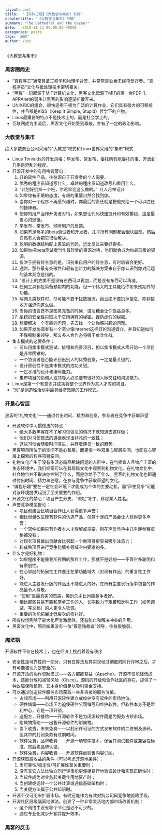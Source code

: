 ```yaml
---
layout: post
title:  "【软件工程】《大教堂与集市》书摘"
crawlertitle: "《大教堂与集市》书摘"
summary: "The Cathedral and the Bazaar"
date:   2019-11-11 09:00:00 +0800
categories: posts
tags: '阅读'
author: xusc
---
```


《大教堂与集市》

### 黑客圈简史
- “真程序员”通常具备工程学和物理学背景，并常常是业余无线电爱好者。“真程序员”文化与批处理技术密切相关。
- “黑客”一词起源于MIT计算机文化，黑客文化起源于MIT的第一台PDP-1，APRAnet的诞生让黑客的影响逐渐扩散开来。
- UNIX和C的组合，很快适用于极为广泛的计算作业，它们具有强大的可移植性，并且都是KISS（Keep It Simple, Stupid）哲学下的产物。
- Linux最重要的特点不是技术上的，而是社会学上的。
- 互联网成为主流后，黑客文化开始受到尊敬，并有了一定的政治影响。

### 大教堂与集市
绝大多数商业公司采用的“大教堂”模式和Linux世界采用的“集市”模式
- Linus Torvalds的开发风格：早发布、常发布、委托所有能委托的事、开放到几乎是混乱的程度。
- 开源开发中的有用格言警句：
  1. 好的软件产品，往往源自于开发者的个人需要。
  2. 优秀的程序员知道写什么，卓越的程序员知道改写和重用什么。
  3. “计划好扔掉一个吧，你迟早会这么做的。”（《人月神话》）
  4. 如果你有正确的态度，有趣的事情自然会找到你。
  5. 当你对一个程序不再感兴趣时，你最后的责任就是把他交给一个可以胜任的接棒者。
  6. 把你的用户当作开发者对待，如果想让代码快速提升和有效排错，这是最省心的途径。
  7. 早发布、常发布、倾听用户的反馈。
  8. 如果有足够多的beta测试者和开发者，几乎所有问题都会很快显现，然后自然有人会把它很快解决。
  9. 聪明的数据结构配上愚笨的代码，远比反过来要好得多。
  10. 如果你把beta测试者当作最珍贵的资源对待，他们就会成为你最珍贵的资源。
  11. 仅次于拥有好主意的是，识别来自用户的好主意，有时后者会更好。
  12. 通常，那些最有突破性和最有创新力的解决方案来自于你认识到你对问题的基本观念是错的。
  13. “设计上的完美不是没有东西可以再加，而是没有东西可以再减。
  14. 任何工具都应具备预期内的功能，但一个伟大的工具能给你带来预期外的功能。
  15. 写网关类软件时，尽可能不要干扰数据流，而且绝不要扔掉信息，除非接收方强迫你这么做。
  16. 当你的语言还不是图灵完备的时候，语法糖会让你受益良多。
  17. 系统的安全性只取决于它所拥有的秘密。谨防虚假的秘密。
  18. 想要解决一个有趣的问题，先去找一个让你感兴趣的问题。
  19. 如果开发协调者有一个至少像Internet这样好的沟通媒介，并且知道如何不靠强制来领导，那么多人合作必将强于单兵作战。
- 集市模式的必要条件：
  - 可以用集市模式测试、排错和完善项目，但以集市模式从零开始一个项目是非常困难的。
  - 一个协调者是否能识别出别人的优秀创意，一定是最关键的。
  - 设计原创性不是集市模式的成功关键。
  - 一定水准的设计和编码能力。
  - 集市项目的协调人或领导人必须要有很好的人际交往和沟通能力。
- Linux是第一个有意识并成功将整个世界作为其人才库的项目。
- “玩”是创造性活动中最具经济效能的工作模式。

### 开垦心智层
黑客的“礼物文化”——通过付出时间、精力和创意，参与者在竞争中获取声望
- 开源软件中习惯做法的特点：
  - 绝大多数黑客在不了解习惯做法的情况下就知道去这样做；
  - 他们对习惯做法的遵循表现出非凡的一致性；
  - 这些习惯会随着时间演进，并有着连贯一致的趋势。
- 黑客项目所位于的空间不是心智层，而更像一种双重心智层空间，也即在心智层上探索的程序项目空间。
- 礼物文化产生于没有生活必需品稀缺问题的人群中，在气候宜人且物产丰富的生态环境中，我们经常可以在其居民文化中观察到礼物文化。在礼物文化中，社会地位并不取决你控制了什么，而是你给予了什么。黑客的礼物文化也即通过付出时间、精力和创意，在参与竞争中获取声望的文化。
- “编程乐趣”要在一定社会环境下才能成为个体的主要动机，而“声誉竞争”可能对该环境提供起到了至关重要的作用。
- 开源文化的禁忌：项目产生分支、“流氓”补丁、移除某人姓名。
- 声誉竞争模型推论：
  - 项目创建会比项目合作让人获得更多声誉；
  - 相比增量改进现有软件的仿造产品，创意十足的产品会让人获得更多声誉；
  - 一个软件如果只有作者本人才理解或需要，则在声誉竞争中几乎连参赛资格都没有；
  - 对现有项目做出贡献会比另起一个新项目更容易吸引注意力；
  - 和成熟项目进行竞争比填补领域空白要难的多。
- 什么才是好礼物：
  - 如果程序不能像我所预期的那样工作，那就不是好的——不管它多聪明和有原创性。
  - 在心智层的拓展性工作要比在某功能域内（对现有作品）的重复性工作好。
  - 能进入主要发行版的作品比不能进入的好，在所有主要发行版中包含的作品最令人尊敬。
  - “使用”是最真实的赞美，类别杀手比同类竞争者好。
  - 相比那些只挑有趣和简单工作的人，长期致力于艰苦和乏味工作（如何调试、写文档）的人更令人钦佩。
  - 重要的功能拓展比低层次的修补好。
- 所有权惯例除了最大化声誉激励外，还有防止和解决冲突的作用。
- 黑客文化中，项目如果没有一位“善意独裁者”领导，往往很脆弱。

### 魔法锅
开源软件不仅在技术上，也在经济上挑战着现有秩序
- 安全性是可靠性的一部分，只有在算法及其实现经过彻底的同行评审之后，才有可能被认为是安全的。
- 开源开放的协作资助模式——各方都能获益（Apache）。开源不仅能降低成本，还能分散和减轻风险（Cisco）。源码的开放和合作社区的存在，提供了一种故障保险机制，其本身价值足以吸引资金支持。
- 可以通过创造软件服务市场获取一些非直接的服务价值。
  - 占领市场——利用开源软件建立或维护专有软件的市场地位。
  - 硬件糖霜——市场压力迫使硬件公司编写和维护软件，但软件本身不是盈利中心，它是一项开销。
  - 送配方，开餐馆——开源软件不是为闭源软件而是为服务占领市场。
  - 附属物策略——出售开源软件的附属物。
  - 当下收费，未来免费——以封闭许可证的方式发布软件的二进制及源码，但其中的封闭条款有过期时间。
  - 软件免费，品牌收费——开源一项软件技术，保留其测试套件或兼容性标准，然后卖品牌认证。
  - 软件免费，内容收费——开源软件而销售内容订阅。
- 开源获取高收益的条件（可以考虑开源地条件）：
  1. 当可靠性/稳定性/可扩展性至关重要时；
  2. 没有其它方法比独立同行评审能更便捷易行地验证设计和实现正确性时；
  3. 当软件成为对业务起关键作用地资产时；
  4. 当创建或运转一个公共计算或通信基础架构时；
  5. 当关键方法属于公共知识时。
- 开源不仅可用来扩展市场，有时还能作为有效对抗公司间竞争地战略手段。
- 开源社区层级隔离地做法，创建了一种非常灵活地内部市场改善机制：
  - 这个网络中没有哪个节点是必不可少的。
  - 通过专业化减少开销并提升效率。

### 黑客的反击
